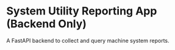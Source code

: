 # System Utility Reporting App (Backend Only)

A FastAPI backend to collect and query machine system reports.
